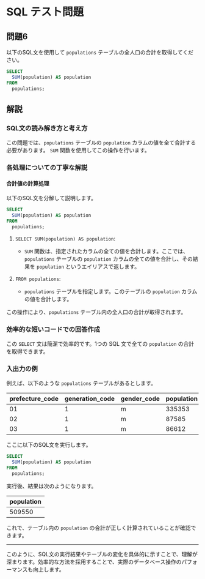 
# SQL テスト問題

## 問題6

以下のSQL文を使用して `populations` テーブルの全人口の合計を取得してください。

```sql
SELECT
  SUM(population) AS population
FROM
  populations;
```

## 解説

### SQL文の読み解き方と考え方

この問題では、`populations` テーブルの `population` カラムの値を全て合計する必要があります。 `SUM` 関数を使用してこの操作を行います。

### 各処理についての丁寧な解説

#### 合計値の計算処理

以下のSQL文を分解して説明します。

```sql
SELECT
  SUM(population) AS population
FROM
  populations;
```

1. `SELECT SUM(population) AS population`:
   - `SUM` 関数は、指定されたカラムの全ての値を合計します。ここでは、`populations` テーブルの `population` カラムの全ての値を合計し、その結果を `population` というエイリアスで返します。

2. `FROM populations`:
   - `populations` テーブルを指定します。このテーブルの `population` カラムの値を合計します。

この操作により、`populations` テーブル内の全人口の合計が取得されます。

### 効率的な短いコードでの回答作成

この `SELECT` 文は簡潔で効率的です。1つの SQL 文で全ての `population` の合計を取得できます。

### 入出力の例

例えば、以下のような `populations` テーブルがあるとします。

| prefecture_code | generation_code | gender_code | population |
|-----------------|-----------------|-------------|------------|
| 01              | 1               | m           | 335353     |
| 02              | 1               | m           | 87585      |
| 03              | 1               | m           | 86612      |

ここに以下のSQL文を実行します。

```sql
SELECT
  SUM(population) AS population
FROM
  populations;
```

実行後、結果は次のようになります。

| population |
|------------|
| 509550     |

これで、テーブル内の `population` の合計が正しく計算されていることが確認できます。

---

このように、SQL文の実行結果やテーブルの変化を具体的に示すことで、理解が深まります。効率的な方法を採用することで、実際のデータベース操作のパフォーマンスも向上します。
